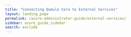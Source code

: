 ```yaml
---
title: "Connecting Qumulo Core to External Services"
layout: landing_page
permalink: /azure-administrator-guide/external-services/
sidebar: azure_guide_sidebar
search: exclude
---
```

